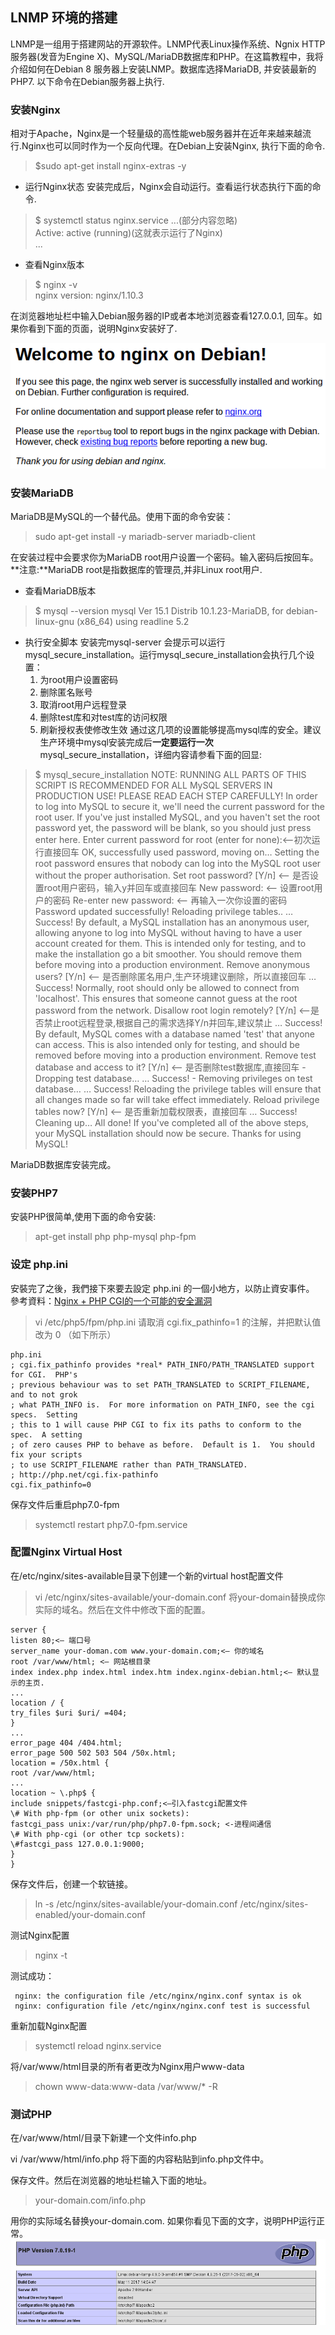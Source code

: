 ## LNMP 环境的搭建

LNMP是一组用于搭建网站的开源软件。LNMP代表Linux操作系统、Ngnix HTTP服务器\(发音为Engine X\)、MySQL/MariaDB数据库和PHP。在这篇教程中，我将介绍如何在Debian 8 服务器上安装LNMP。数据库选择MariaDB, 并安装最新的PHP7. 以下命令在Debian服务器上执行.

### 安装Nginx

相对于Apache，Nginx是一个轻量级的高性能web服务器并在近年来越来越流行.Nginx也可以同时作为一个反向代理。在Debian上安装Nginx, 执行下面的命令.

> $sudo apt-get install nginx-extras  -y

- 运行Nginx状态
安装完成后，Nginx会自动运行。查看运行状态执行下面的命令.

> $ systemctl status nginx.service 
> ...\(部分内容忽略\)  
> Active: active \(running\)\(这就表示运行了Nginx\)  
> ...

- 查看Nginx版本

> $ nginx -v  
> nginx version: nginx/1.10.3

在浏览器地址栏中输入Debian服务器的IP或者本地浏览器查看127.0.0.1, 回车。如果你看到下面的页面，说明Nginx安装好了.

![nginx-welcome](/service/img/nginx-welcome.png)

### 安装MariaDB

MariaDB是MySQL的一个替代品。使用下面的命令安装：

> sudo apt-get install -y mariadb-server mariadb-client

在安装过程中会要求你为MariaDB root用户设置一个密码。输入密码后按回车。  
**注意:**MariaDB root是指数据库的管理员,并非Linux root用户.

- 查看MariaDB版本
> $ mysql --version
mysql  Ver 15.1 Distrib 10.1.23-MariaDB, for debian-linux-gnu (x86_64) using readline 5.2

- 执行安全脚本
安装完mysql-server 会提示可以运行mysql_secure_installation。运行mysql_secure_installation会执行几个设置：
    1. 为root用户设置密码
    2. 删除匿名账号
    3. 取消root用户远程登录
    4. 删除test库和对test库的访问权限
    5. 刷新授权表使修改生效
通过这几项的设置能够提高mysql库的安全。建议生产环境中mysql安装完成后**一定要运行一次**mysql_secure_installation，详细内容请参看下面的回显:
> $ mysql_secure_installation
NOTE: RUNNING ALL PARTS OF THIS SCRIPT IS RECOMMENDED FOR ALL MySQL
SERVERS IN PRODUCTION USE! PLEASE READ EACH STEP CAREFULLY!
In order to log into MySQL to secure it, we'll need the current
password for the root user. If you've just installed MySQL, and
you haven't set the root password yet, the password will be blank,
so you should just press enter here.
Enter current password for root (enter for none):<–初次运行直接回车
OK, successfully used password, moving on…
Setting the root password ensures that nobody can log into the MySQL
root user without the proper authorisation.
Set root password? [Y/n] <– 是否设置root用户密码，输入y并回车或直接回车
New password: <– 设置root用户的密码
Re-enter new password: <– 再输入一次你设置的密码
Password updated successfully!
Reloading privilege tables..
… Success!
By default, a MySQL installation has an anonymous user, allowing anyone
to log into MySQL without having to have a user account created for
them. This is intended only for testing, and to make the installation
go a bit smoother. You should remove them before moving into a
production environment.
Remove anonymous users? [Y/n] <– 是否删除匿名用户,生产环境建议删除，所以直接回车
… Success!
Normally, root should only be allowed to connect from 'localhost'. This
ensures that someone cannot guess at the root password from the network.
Disallow root login remotely? [Y/n] <–是否禁止root远程登录,根据自己的需求选择Y/n并回车,建议禁止
… Success!
By default, MySQL comes with a database named 'test' that anyone can
access. This is also intended only for testing, and should be removed
before moving into a production environment.
Remove test database and access to it? [Y/n] <– 是否删除test数据库,直接回车
\- Dropping test database…
… Success!
\- Removing privileges on test database…
… Success!
Reloading the privilege tables will ensure that all changes made so far
will take effect immediately.
Reload privilege tables now? [Y/n] <– 是否重新加载权限表，直接回车
… Success!
Cleaning up…
All done! If you've completed all of the above steps, your MySQL
installation should now be secure.
Thanks for using MySQL!

MariaDB数据库安装完成。

### 安装PHP7

安装PHP很简单,使用下面的命令安装:

> apt-get install php php-mysql php-fpm 

### 设定 php.ini

安裝完了之後，我們接下來要去設定 php.ini 的一個小地方，以防止資安事件。
參考資料：[Nginx + PHP CGI的一个可能的安全漏洞](http://www.laruence.com/2010/05/20/1495.html)

> vi /etc/php5/fpm/php.ini
请取消 cgi.fix_pathinfo=1 的注解，并把默认值改为 0 （如下所示）

``` 
php.ini
; cgi.fix_pathinfo provides *real* PATH_INFO/PATH_TRANSLATED support for CGI.  PHP's
; previous behaviour was to set PATH_TRANSLATED to SCRIPT_FILENAME, and to not grok
; what PATH_INFO is.  For more information on PATH_INFO, see the cgi specs.  Setting
; this to 1 will cause PHP CGI to fix its paths to conform to the spec.  A setting
; of zero causes PHP to behave as before.  Default is 1.  You should fix your scripts
; to use SCRIPT_FILENAME rather than PATH_TRANSLATED.
; http://php.net/cgi.fix-pathinfo
cgi.fix_pathinfo=0
```
保存文件后重启php7.0-fpm
> systemctl restart php7.0-fpm.service

### 配置Nginx Virtual Host

在/etc/nginx/sites-available目录下创建一个新的virtual host配置文件

> vi /etc/nginx/sites-available/your-domain.conf
将your-domain替换成你实际的域名。然后在文件中修改下面的配置。
```
server {
listen 80;<– 端口号
server_name your-doman.com www.your-domain.com;<– 你的域名
root /var/www/html; <– 网站根目录
index index.php index.html index.htm index.nginx-debian.html;<– 默认显示的主页.
...
location / {
try_files $uri $uri/ =404;
}
...
error_page 404 /404.html;
error_page 500 502 503 504 /50x.html;
location = /50x.html {
root /var/www/html;
...
location ~ \.php$ {
include snippets/fastcgi-php.conf;<–引入fastcgi配置文件
\# With php-fpm (or other unix sockets):
fastcgi_pass unix:/var/run/php/php7.0-fpm.sock; <-进程间通信
\# With php-cgi (or other tcp sockets):
\#fastcgi_pass 127.0.0.1:9000;
}
}
```
保存文件后，创建一个软链接。

> ln -s /etc/nginx/sites-available/your-domain.conf /etc/nginx/sites-enabled/your-domain.conf

测试Nginx配置
> nginx -t

测试成功：
```
 nginx: the configuration file /etc/nginx/nginx.conf syntax is ok
 nginx: configuration file /etc/nginx/nginx.conf test is successful
```
重新加载Nginx配置
> systemctl reload nginx.service

将/var/www/html目录的所有者更改为Nginx用户www-data
> chown www-data:www-data /var/www/* -R

### 测试PHP

在/var/www/html/目录下新建一个文件info.php

vi /var/www/html/info.php
将下面的内容粘贴到info.php文件中。
<?php
   phpinfo();
?>
保存文件。然后在浏览器的地址栏输入下面的地址。
> your-domain.com/info.php

用你的实际域名替换your-domain.com. 如果你看见下面的文字，说明PHP运行正常。
![](/service/img/phpinfo.png)

